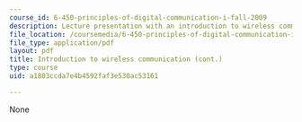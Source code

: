 ```yaml
---
course_id: 6-450-principles-of-digital-communication-i-fall-2009
description: Lecture presentation with an introduction to wireless communication.
file_location: /coursemedia/6-450-principles-of-digital-communication-i-fall-2009/a1803ccda7e4b4592faf3e530ac53161_MIT6_450F09_slide20.pdf
file_type: application/pdf
layout: pdf
title: Introduction to wireless communication (cont.)
type: course
uid: a1803ccda7e4b4592faf3e530ac53161

---
```

None